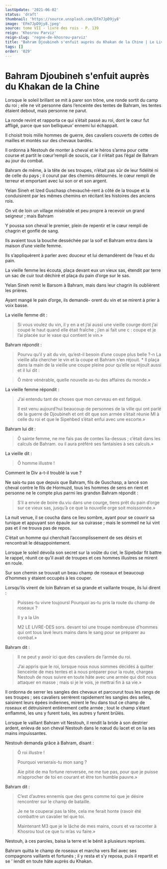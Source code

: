 ```yaml
---
lastUpdate: '2021-06-02'
status: 'draft'
thumbnail: 'https://source.unsplash.com/EFm7JpD9jy8'
image: 'EFm7JpD9jy8.jpeg'
source: tome VII - livre des rois - P. 139
reign: 'Khosrou Parviz'
reign-slug: 'regne-de-khosrou-parviz'
title: "Bahram Djoubineh s'enfuit auprès du Khakan de la Chine | Le Livre des Rois | Shâhnâmeh"
tags: []
order: '029'
---
```


# Bahram Djoubineh s'enfuit auprès du Khakan de la Chine

Lorsque le soleil brillant se mit à parer son trône, une ronde sortit du camp du roi ; elle ne vit personne dans l’enceinte des tentes de Bahram, les tentes étaient debout, mais personne ne parut.

La ronde revint et rapporta ce qui s’était passé au roi, dont le cœur fut affligé, parce que son belliqueux’ ennemi lui échappait.

Il choisit trois mille hommes de guerre, des cavaliers couverts de cottes de mailles et montés sur des chevaux bardés.

Il ordonna à Nestouh de monter à cheval et le héros s’arma pour cette course et partit le cœur’rempli de soucis, car il n’était pas l’égal de Bahram au jour du combat.

Bahram de même, à la tête de ses troupes, n’était pas sûr de leur fidélité ni de celle du pays ; il courut par des chemins détournés. le cœur rempli de terreur et emportant avec lui son or et son argent.

Yelan Sineh et Ized Guschasp chevauchè-rent à côté de la troupe et la conduisirent par les mêmes chemins en récitant les histoires des anciens rois.

On vit de loin un village misérable et peu propre à recevoir un grand seigneur ; mais Bahram

Y poussa son cheval le premier, plein de repentir et le cœur rempli de chagrin et gonflé de sang.

Ils avaient tous la bouche desséchée par la soif et Bahram entra dans la maison d’une vieille femme.

Ils s’appliquèrent à parler avec douceur et lui demandèrent de l’eau et du pain.

La vieille femme les écouta, plaça devant eux un vieux sas, étendit par terre un sac de cuir tout déchiré et plaça du pain d’orge sur le sas.

Yelan Sineh remit le Barsom à Bahram, mais dans leur chagrin ils oublièrent les prières.

Ayant mangé le pain d’orge, ils demandè-
orent du vin et se mirent à prier à voix basse.

La vieille femme dit :

> Si vous voulez du vin, il y en a et j’ai aussi une vieille courge dont j’ai coupé le haut quand elle était fraîche ; j’en ai fait une c : coupe et je l’ai placée sur le vase qui contient le vin.»

Bahram répondit :

> Pourvu qu’il y ait du vin, qu’est-il besoin d’une coupe plus belle ?-n La vieille alla chercher le vin et la coupe et Bahram s’en réjouit. \*
Il plaça dans la main de la vieille une coupe pleine pour qu’elle se réjouît aussi et il lui dit :

> Ô mère vénérable, quelle nouvelle as-tu des affaires du monde.»

La vieille femme répondit :

> J’ai entendu tant de choses que mon cerveau en est fatigué.
>
> Il est venu aujourd’hui beaucoup de personnes de la ville qui ont parlé de la guerre de Djoubineh et ont dit que son armée s’était réunie Ml à celle du roi et que le Sipehbed s’était enfui avec une escorte.»

Bahram lui dit :

> Ô sainte femme, ne me fais pas de contes lia-dessus ; c’était dans les calculs de Bahram. ou il aura préféré ses fantaisies à ses calculs.»

La vieille dit :

> Ô homme illustre !

Comment le Div a-t-il troublé la vue ?

Ne sais-tu pas que depuis que Bahram, fils de Guschasp, a lancé son cheval contre le fils de Hormuzd, tous les hommes de sens en rient et personne ne le compte plus parmi les grandsn Bahram répondit :

> S’il a envie de boire du.viu dans une courge, tiens prêt du pain d’orge sur ce vieux sas, jusqu’à ce que la nouvelle orge soit moissonnée.»

La nuit venue, il se coucha dans ce lieu sombre, ayant pour se couvrir sa tunique et appuyant son épaule sur sa cuirasse ; mais le sommeil ne lui vint pas et il ne trouva pas de repos.

C’était un homme qui cherchait l’accomplissement de ses désirs et rencontrait le désappointement.

Lorsque le soleil dévoila son secret sur la voûte du ciel, le Sipebdar fit battre le rappel, réunit ce qu’il avait de troupes et ces hommes illustres se mirent en roule.

Sur son chemin se trouvait un beau champ de roseaux et beaucoup d’hommes y étaient occupés à les couper.

Lorsqu’ils virent de loin Bahram et sa grande et vaillante troupe, ils lui dirent :

> Puisses-tu vivre toujoursl Pourquoi as-tu pris la route du champ de roseaux ?
>
> Il y a la Un
>
> M2 LE LIVRE-DES sors. devant toi une troupe nombreuse d’hommes qui ont tous lavé leurs mains dans le sang pour se préparer au combat.»

Bahram dit :

> Il ne peut y avoir ici que des cavaliers de l’armée du roi.
>
> J’ai appris que le roi, lorsque nous nous sommes décidés à quitter lienceinte de mes tentes et à nous préparer pour la route, chargea Nestouh de nous suivre en toute hâte avec une armée qui doit nous attaquer en masse ; mais si je le vois, je mettrai fin à sa vie.»

Il ordonna de serrer les sangles des chevaux et parcourut tous les rangs de ses troupes ; ses cavaliers serrèrent rapidement les sangles des selles, saisirent leurs épées indiennes, mirent le feu dans tout ce champ de roseaux et détruisirent entièrement cette armée ; tout le champ s’étant enflammé, les uns y furent tués, les autres y furent brûlés.

Lorsque le vaillant Bahram vit Nestouh, il rendit la bride à son destrier ardent, enleva de son cheval Nestouh dans le nœud du lacet et on lia ses mains impuissantes.

Nestouh demanda grâce à Bahram, disant :

> Ô roi illustre !
>
> Pourquoi verserais-tu mon sang ?
>
> Aie pitié de ma fortune renversée, ne me tue pas, pour que je puisse m’approcher de toi en courant et être ton humble pauvre.»

Bahram dit :

> C’est d’autres ennemis que des gens comme toi que je désire rencontrer sur le champ de bataille.
>
> Je ne te couperai pas la tête, cela me ferait honte (ravoir été combattre un cavalier tel que toi.
>
> Maintenant M3 que je le lâche de mes mains, cours et va raconter à Khosrou tout ce que tu m’as vu faire.»

Nestouh, à ces paroles, baisa la terre et le bénit à plusieurs reprises.

Bahram quitta le champ de roseaux et marcha vers Reî avec ses compagnons vaillants et fortunés ; il y resta et s’y reposa, puis il repartit et se ’
lendit en toute hâte auprès du Khakan.
